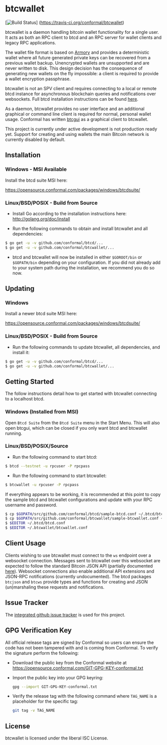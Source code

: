 btcwallet
=========

[![Build Status](https://travis-ci.org/conformal/btcwallet.png?branch=master)]
(https://travis-ci.org/conformal/btcwallet)

btcwallet is a daemon handling bitcoin wallet functionality for a
single user.  It acts as both an RPC client to btcd and an RPC server
for wallet clients and legacy RPC applications.

The wallet file format is based on
[Armory](https://github.com/etotheipi/BitcoinArmory) and provides a
deterministic wallet where all future generated private keys can be
recovered from a previous wallet backup.  Unencrypted wallets are
unsupported and are never written to disk.  This design decision has
the consequence of generating new wallets on the fly impossible: a
client is required to provide a wallet encryption passphrase.

btcwallet is not an SPV client and requires connecting to a local or
remote btcd instance for asynchronous blockchain queries and
notifications over websockets.  Full btcd installation instructions
can be found [here](https://github.com/conformal/btcd).

As a daemon, btcwallet provides no user interface and an additional
graphical or command line client is required for normal, personal
wallet usage.  Conformal has written
[btcgui](https://github.com/conformal/btcgui) as a graphical client
to btcwallet.

This project is currently under active development is not production
ready yet.  Support for creating and using wallets the main Bitcoin
network is currently disabled by default.

## Installation

### Windows - MSI Available

Install the btcd suite MSI here:

https://opensource.conformal.com/packages/windows/btcdsuite/

### Linux/BSD/POSIX - Build from Source

- Install Go according to the installation instructions here:
  http://golang.org/doc/install

- Run the following commands to obtain and install btcwallet and all
  dependencies:
```bash
$ go get -u -v github.com/conformal/btcd/...
$ go get -u -v github.com/conformal/btcwallet/...
```

- btcd and btcwallet will now be installed in either ```$GOROOT/bin``` or
  ```$GOPATH/bin``` depending on your configuration.  If you did not already
  add to your system path during the installation, we recommend you do so now.

## Updating

### Windows

Install a newer btcd suite MSI here:

https://opensource.conformal.com/packages/windows/btcdsuite/

### Linux/BSD/POSIX - Build from Source

- Run the following commands to update btcwallet, all dependencies, and install it:

```bash
$ go get -u -v github.com/conformal/btcd/...
$ go get -u -v github.com/conformal/btcwallet/...
```

## Getting Started

The follow instructions detail how to get started with btcwallet
connecting to a localhost btcd.

### Windows (Installed from MSI)

Open ```Btcd Suite``` from the ```Btcd Suite``` menu in the Start
Menu.  This will also open btcgui, which can be closed if you only
want btcd and btcwallet running.

### Linux/BSD/POSIX/Source

- Run the following command to start btcd:

```bash
$ btcd --testnet -u rpcuser -P rpcpass
```

- Run the following command to start btcwallet:

```bash
$ btcwallet -u rpcuser -P rpcpass
```

If everything appears to be working, it is recommended at this point to
copy the sample btcd and btcwallet configurations and update with your
RPC username and password.

```bash
$ cp $GOPATH/src/github.com/conformal/btcd/sample-btcd.conf ~/.btcd/btcd.conf
$ cp $GOPATH/src/github.com/conformal/btcwallet/sample-btcwallet.conf ~/.btcwallet/btcwallet.conf
$ $EDITOR ~/.btcd/btcd.conf
$ $EDITOR ~/.btcwallet/btcwallet.conf
```

## Client Usage

Clients wishing to use btcwallet must connect to the `ws` endpoint
over a websocket connection.  Messages sent to btcwallet over this
websocket are expected to follow the standard Bitcoin JSON API
(partially documented
[here](https://en.bitcoin.it/wiki/Original_Bitcoin_client/API_Calls_list)).
Websocket connections also enable additional API extensions and
JSON-RPC notifications (currently undocumented).  The btcd packages
`btcjson` and `btcws` provide types and functions for creating and
JSON (un)marshaling these requests and notifications.

## Issue Tracker

The [integrated github issue tracker](https://github.com/conformal/btcwallet/issues)
is used for this project.

## GPG Verification Key

All official release tags are signed by Conformal so users can ensure the code
has not been tampered with and is coming from Conformal.  To verify the
signature perform the following:

- Download the public key from the Conformal website at
  https://opensource.conformal.com/GIT-GPG-KEY-conformal.txt

- Import the public key into your GPG keyring:
  ```bash
  gpg --import GIT-GPG-KEY-conformal.txt
  ```

- Verify the release tag with the following command where `TAG_NAME` is a
  placeholder for the specific tag:
  ```bash
  git tag -v TAG_NAME
  ```

## License

btcwallet is licensed under the liberal ISC License.
